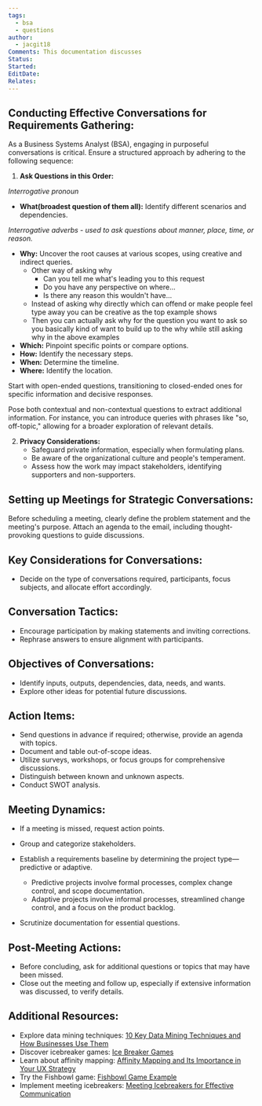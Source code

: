 ```yaml
---
tags:
  - bsa
  - questions
author:
  - jacgit18
Comments: This documentation discusses
Status: 
Started: 
EditDate: 
Relates:
---
```

## **Conducting Effective Conversations for Requirements Gathering:**

As a Business Systems Analyst (BSA), engaging in purposeful conversations is critical. Ensure a structured approach by adhering to the following sequence:

1. **Ask Questions in this Order:**

*Interrogative pronoun*
   - **What(broadest question of them all):** Identify different scenarios and dependencies.

*Interrogative adverbs - used to ask questions about manner, place, time, or reason.*
   - **Why:** Uncover the root causes at various scopes, using creative and indirect queries.
	   - Other way of asking why  
		   - Can you tell me what's leading you to this request  
		   - Do you have any perspective on where... 
		   - Is there any reason this wouldn't have...   
	   - Instead of asking why directly which can offend or make people feel type away you can be creative as the top example shows  
	   - Then you can actually ask why for the question you want to ask so you basically kind of want to build up to the why while still asking why in the above examples 
   - **Which:** Pinpoint specific points or compare options.
   - **How:** Identify the necessary steps.
   - **When:** Determine the timeline.
   - **Where:** Identify the location.

   Start with open-ended questions, transitioning to closed-ended ones for specific information and decisive responses.
   
   Pose both contextual and non-contextual questions to extract additional information. For instance, you can introduce queries with phrases like "so, off-topic," allowing for a broader exploration of relevant details.
   
2. **Privacy Considerations:**
   - Safeguard private information, especially when formulating plans.
   - Be aware of the organizational culture and people's temperament.
   - Assess how the work may impact stakeholders, identifying supporters and non-supporters.

## **Setting up Meetings for Strategic Conversations:**

Before scheduling a meeting, clearly define the problem statement and the meeting's purpose. Attach an agenda to the email, including thought-provoking questions to guide discussions.

## **Key Considerations for Conversations:**

- Decide on the type of conversations required, participants, focus subjects, and allocate effort accordingly.

## **Conversation Tactics:**

- Encourage participation by making statements and inviting corrections.
- Rephrase answers to ensure alignment with participants.

## **Objectives of Conversations:**

- Identify inputs, outputs, dependencies, data, needs, and wants.
- Explore other ideas for potential future discussions.

## **Action Items:**

- Send questions in advance if required; otherwise, provide an agenda with topics.
- Document and table out-of-scope ideas.
- Utilize surveys, workshops, or focus groups for comprehensive discussions.
- Distinguish between known and unknown aspects.
- Conduct SWOT analysis.

## **Meeting Dynamics:**

- If a meeting is missed, request action points.
- Group and categorize stakeholders.
- Establish a requirements baseline by determining the project type—predictive or adaptive.

   - Predictive projects involve formal processes, complex change control, and scope documentation.
   - Adaptive projects involve informal processes, streamlined change control, and a focus on the product backlog.

- Scrutinize documentation for essential questions.

## **Post-Meeting Actions:**

- Before concluding, ask for additional questions or topics that may have been missed.
- Close out the meeting and follow up, especially if extensive information was discussed, to verify details.

## **Additional Resources:**

- Explore data mining techniques: [10 Key Data Mining Techniques and How Businesses Use Them](https://bootcamp.pe.gatech.edu/blog/10-key-data-mining-techniques-and-how-businesses-use-them/)
- Discover icebreaker games: [Ice Breaker Games](https://blog.hubspot.com/marketing/ice-breaker-games)
- Learn about affinity mapping: [Affinity Mapping and Its Importance in Your UX Strategy](https://medium.com/usabilitygeek/affinity-mapping-and-why-it-is-important-in-your-ux-strategy-322675234f9e)
- Try the Fishbowl game: [Fishbowl Game Example](https://creately.com/diagram/example/jc9765sr1/fishbowl-game-by-abdulfattah-alras-classic)
- Implement meeting icebreakers: [Meeting Icebreakers for Effective Communication](https://www.scienceofpeople.com/meeting-icebreakers/)
